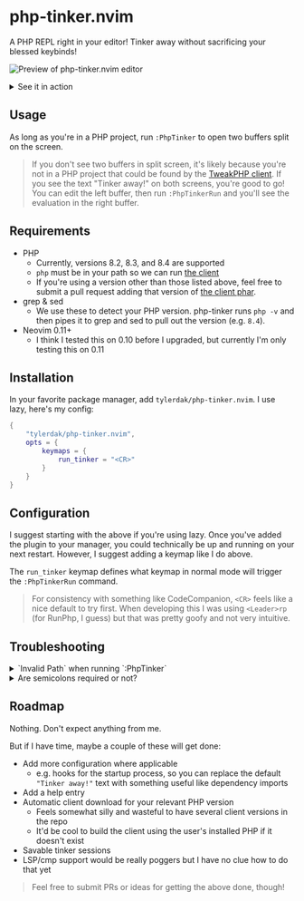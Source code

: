 # php-tinker.nvim
A PHP REPL right in your editor! Tinker away without sacrificing your blessed keybinds!

![Preview of php-tinker.nvim editor](https://github.com/user-attachments/assets/64659f5c-0b71-45e1-b7c8-98f473cbc581)
<details>
  <summary>See it in action</summary>

  <video src="https://github.com/user-attachments/assets/5c3b31e5-63d7-49f0-b872-58e711a9278c">Demo video</video>

</details>

## Usage
As long as you're in a PHP project, run `:PhpTinker` to open two buffers split on the screen.
> If you don't see two buffers in split screen, it's likely because you're not in a PHP project that could be found by the [TweakPHP client](https://github.com/tweakphp/client).
If you see the text "Tinker away!" on both screens, you're good to go! You can edit the left buffer, then run `:PhpTinkerRun` and you'll see the evaluation in the right buffer.

## Requirements
- PHP
  - Currently, versions 8.2, 8.3, and 8.4 are supported
  - `php` must be in your path so we can run [the client](https://github.com/tweakphp/client)
  - If you're using a version other than those listed above, feel free to submit a pull request adding that version of [the client phar](https://github.com/tweakphp/client).
- grep & sed
  - We use these to detect your PHP version. php-tinker runs `php -v` and then pipes it to grep and sed to pull out the version (e.g. `8.4`).
- Neovim 0.11+
  - I think I tested this on 0.10 before I upgraded, but currently I'm only testing this on 0.11
 
## Installation
In your favorite package manager, add `tylerdak/php-tinker.nvim`. I use lazy, here's my config:
```lua
{
    "tylerdak/php-tinker.nvim",
    opts = {
        keymaps = {
            run_tinker = "<CR>"
        }
    }
}
```

## Configuration
I suggest starting with the above if you're using lazy. Once you've added the plugin to your manager, you could technically be up and running on your next restart. However, I suggest adding a keymap like I do above.

The `run_tinker` keymap defines what keymap in normal mode will trigger the `:PhpTinkerRun` command.
> For consistency with something like CodeCompanion, `<CR>` feels like a nice default to try first. When developing this I was using `<Leader>rp` (for RunPhp, I guess) but that was pretty goofy and not very intuitive.

## Troubleshooting
<details>
  <summary>`Invalid Path` when running `:PhpTinker`</summary>
  
  This means your project isn't being loaded properly by [the TweakPHP client](https://github.com/tweakphp/client/blob/8e3f588a89de86e1055d22f6a862123992db7973/src/Loader.php#L27). 
  
  Any Laravel, WordPress, or Symfony project should be picked up automatically, but at a minimum your project directory should have a vendor/autoload.php file so the client's ComposerLoader can find your project. 

  If you _really_ want to avoid Composer for some reason, you can even get away with a nearly blank php file at vendor/autoload.php like this:
  
  ```php
  <?php
  ```

  No other files necessary. Just a quick `mkdir vendor && echo "<?php" > vendor/autoload.php` should do the trick.
  
</details>

<details>
  <summary>Are semicolons required or not?</summary>
  
  Semicolons **are required** for every PHP statement you would normally need one on **except for the last line**. So when you write your first line in the buffer, you could leave it off. However, once you start adding more code you'd need to go back and add a semicolon to that first statement you wrote.
  
  The last line can have a semicolon too if that's what you really want, though.
  
</details>

## Roadmap
Nothing. Don't expect anything from me.

But if I have time, maybe a couple of these will get done:
- Add more configuration where applicable
  - e.g. hooks for the startup process, so you can replace the default `"Tinker away!"` text with something useful like dependency imports
- Add a help entry
- Automatic client download for your relevant PHP version
  - Feels somewhat silly and wasteful to have several client versions in the repo
  - It'd be cool to build the client using the user's installed PHP if it doesn't exist
- Savable tinker sessions
- LSP/cmp support would be really poggers but I have no clue how to do that yet

> Feel free to submit PRs or ideas for getting the above done, though!
